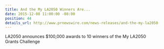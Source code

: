 ```yaml
---
title: And the My LA2050 Winners Are...
date: 2015-12-08 11:00:00 -08:00
position: 44
details_url: http://www.prnewswire.com/news-releases/and-the-my-la2050-winners-are-300189904.html?tc=eml_cleartime
---
```


LA2050 announces $100,000 awards to 10 winners of the My LA2050 Grants Challenge

